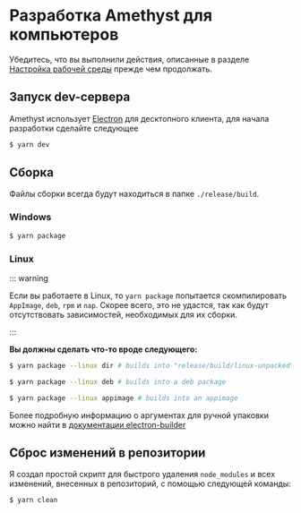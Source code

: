 # Разработка Amethyst для компьютеров
Убедитесь, что вы выполнили действия, описанные в разделе [Настройка рабочей среды](./setting_up_environment.md) прежде чем продолжать.

## Запуск dev-сервера
Amethyst использует [Electron](https://www.electronjs.org/) для десктопного клиента, для начала разработки сделайте следующее

```sh
$ yarn dev
```

## Сборка 
Файлы сборки всегда будут находиться в папке `./release/build`.

### Windows
```sh
$ yarn package
```

### Linux

::: warning

Если вы работаете в Linux, то `yarn package` попытается скомпилировать 
`AppImage`, `deb`, `rpm` и `nap`. Скорее всего, это не удастся, так как будут отсутствовать
зависимостей, необходимых для их сборки.

:::


**Вы должны сделать что-то вроде следующего:**

```sh
$ yarn package --linux dir # builds into "release/build/linux-unpacked"
```

```sh
$ yarn package --linux deb # builds into a deb package
```

```sh
$ yarn package --linux appimage # builds into an appimage
```

Более подробную информацию о аргументах для ручной упаковки можно найти в [документации electron-builder](https://www.electron.build/configuration/linux.html)


## Сброс изменений в репозитории
Я создал простой скрипт для быстрого удаления `node_modules` и всех изменений, внесенных в репозиторий, с помощью следующей команды:

```sh
$ yarn clean
```
